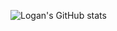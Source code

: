 ![Logan's GitHub stats](https://github-readme-stats.vercel.app/api?username=loganbreadyMW&hide=contribs,prs)
